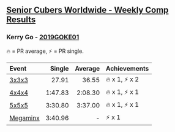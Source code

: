 <style>table {white-space: nowrap;}</style>

## [Senior Cubers Worldwide - Weekly Comp Results](/scw-comp/results/)
### Kerry Go - [2019GOKE01](https://www.worldcubeassociation.org/persons/2019GOKE01)

<span style="white-space: nowrap;">🔥 = PR average</span>, <span style="white-space: nowrap;">⚡ = PR single</span>.

| Event | Single | Average | Achievements|
| :-- | --: | --: | :-- |
| [3x3x3](333.md) | 27.91 | 36.55 | 🔥 x 1, ⚡ x 2 |
| [4x4x4](444.md) | 1:47.83 | 2:08.30 | 🔥 x 1, ⚡ x 1 |
| [5x5x5](555.md) | 3:30.80 | 3:37.00 | 🔥 x 1, ⚡ x 1 |
| [Megaminx](minx.md) | 3:40.96 | - | ⚡ x 1 |

<!-- Global site tag (gtag.js) - Google Analytics -->
<script async src="https://www.googletagmanager.com/gtag/js?id=UA-86348435-3"></script>
<script>window.dataLayer = window.dataLayer || []; function gtag() {dataLayer.push(arguments);} gtag('js', new Date()); gtag('config', 'UA-86348435-3');</script>
